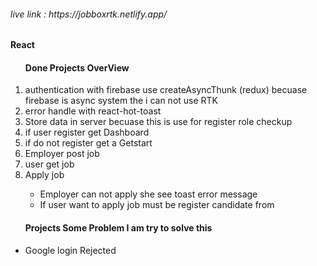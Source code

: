 <h6>live link : https://jobboxrtk.netlify.app/<h6/>
<h4 style="text-color:red">React</h4>

<ol>
<h4>Done Projects OverView</h4>
<li>authentication with firebase use createAsyncThunk (redux) becuase firebase is async system the i can not use RTK</li>
<li>error handle with react-hot-toast</li>
<li>Store data in server becuase this is use for register role checkup</li>
<li>if user register get Dashboard </li>
<li>if do not register get a Getstart </li>
<li>Employer post job</li>
<li>user get job </li>
<li>Apply job </li>

<ul>
<li>Employer can not apply she see toast error message</li>
<li>If user want to apply job must be register candidate from</li>

</ul>


</ol>


<ul>
<h4>Projects Some Problem I am try to solve this </h4>
<li>Google login Rejected  </li>
</ul>



